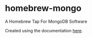 # homebrew-mongo
A Homebrew Tap For MongoDB Software

Created using the documentation [here](https://github.com/Homebrew/brew/blob/master/docs/How-to-Create-and-Maintain-a-Tap.md).
